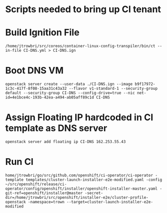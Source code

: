 Scripts needed to bring up CI tenant
====================================

# Build Ignition File
`/home/jtrowbri/src/coreos/container-linux-config-transpiler/bin/ct --in-file CI-DNS.yml > CI-DNS.ign`

# Boot DNS VM
`openstack server create --user-data ./CI-DNS.ign --image b9f17972-1c3c-417f-8f08-15aa31c43a32 --flavor v1-standard-1 --security-group default --security-group CI-DNS --config-drive=true --nic net-id=4e1bce4c-193b-42ea-a494-ab05aff89c1d CI-DNS`

# Assign Floating IP hardcoded in CI template as DNS server
`openstack server add floating ip CI-DNS 162.253.55.43`

# Run CI
`home/jtrowbri/go/src/github.com/openshift/ci-operator/ci-operator -template templates/cluster-launch-installer-e2e-modified.yaml -config ~/src/openshift/release/ci-operator/config/openshift/installer/openshift-installer-master.yaml -git-ref=openshift/installer@master -secret-dir=/home/jtrowbri/src/openshift/installer-e2e/cluster-profile-openstack -namespace=trown --target=cluster-launch-installer-e2e-modified`


